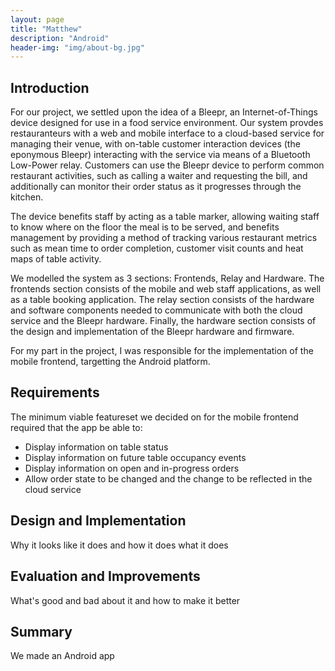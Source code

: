 ```yaml
---
layout: page
title: "Matthew"
description: "Android"
header-img: "img/about-bg.jpg"
---
```

## Introduction
For our project, we settled upon the idea of a Bleepr, an Internet-of-Things device designed for use in a food service environment.
Our system provdes restauranteurs with a web and mobile interface to a cloud-based service for managing their venue, with on-table
customer interaction devices (the eponymous Bleepr) interacting with the service via means of a Bluetooth Low-Power relay. Customers can 
use the Bleepr device to perform common restaurant activities, such as calling a waiter and requesting the bill, and  additionally can monitor
their order status as it progresses through the kitchen.

The device benefits staff by acting as a table marker, allowing waiting staff to know where on the floor the meal is to be served, and
benefits management by providing a method of tracking various restaurant metrics such as mean time to order completion, customer visit counts
and heat maps of table activity.

We modelled the system as 3 sections: Frontends, Relay and Hardware. The frontends section consists of the mobile and web staff applications,
as well as a table booking application. The relay section consists of the hardware and software components needed to communicate with both
the cloud service and the Bleepr hardware. Finally, the hardware section consists of the design and implementation of the Bleepr hardware and
firmware.

For my part in the project, I was responsible for the implementation of the mobile frontend, targetting the Android platform.

## Requirements
The minimum viable featureset we decided on for the mobile frontend required that the app be able to:

* Display information on table status
* Display information on future table occupancy events
* Display information on open and in-progress orders
* Allow order state to be changed and the change to be reflected in the cloud service

## Design and Implementation
Why it looks like it does and how it does what it does

## Evaluation and Improvements
What's good and bad about it and how to make it better

## Summary
We made an Android app

